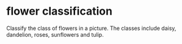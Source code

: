 # flower classification

Classify the class of flowers in a picture. The classes include daisy, dandelion, roses, sunflowers and tulip.